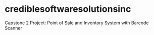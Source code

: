 # crediblesoftwaresolutionsinc
Capstone 2 Project: Point of Sale and Inventory System with Barcode Scanner
